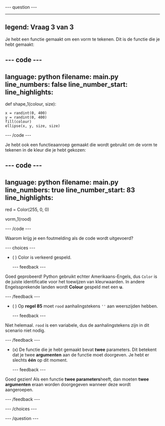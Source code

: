 
--- question ---

---
legend: Vraag 3 van 3
---

Je hebt een functie gemaakt om een vorm te tekenen. Dit is de functie die je hebt gemaakt:

--- code ---
---
language: python filename: main.py line_numbers: false line_number_start:
line_highlights:
---
def shape_1(colour, size):

    x = randint(0, 400)
    y = randint(0, 400)
    fill(colour)   
    ellipse(x, y, size, size)
--- /code ---

Je hebt ook een functieaanroep gemaakt die wordt gebruikt om de vorm te tekenen in de kleur die je hebt gekozen:

--- code ---
---
language: python filename: main.py line_numbers: true line_number_start: 83
line_highlights:
---
red = Color(255, 0, 0)

vorm_1(rood)

--- /code ---

Waarom krijg je een foutmelding als de code wordt uitgevoerd?

--- choices ---

- ( ) Color is verkeerd gespeld.

  --- feedback ---

Goed geprobeerd! Python gebruikt echter Amerikaans-Engels, dus `Color` is de juiste identificatie voor het toewijzen van kleurwaarden. In andere Engelssprekende landen wordt **Colour** gespeld met een **u**.

  --- /feedback ---

- ( ) Op **regel 85** moet `rood` aanhalingstekens `''` aan weerszijden hebben.

  --- feedback ---

Niet helemaal. `rood` is een variabele, dus de aanhalingstekens zijn in dit scenario niet nodig.

  --- /feedback ---

- (x) De functie die je hebt gemaakt bevat **twee** parameters. Dit betekent dat je twee **argumenten** aan de functie moet doorgeven. Je hebt er slechts **één** op dit moment.

  --- feedback ---

Goed gezien! Als een functie **twee parameters**heeft, dan moeten **twee argumenten** eraan worden doorgegeven wanneer deze wordt aangeroepen.

  --- /feedback ---

--- /choices ---

--- /question ---
